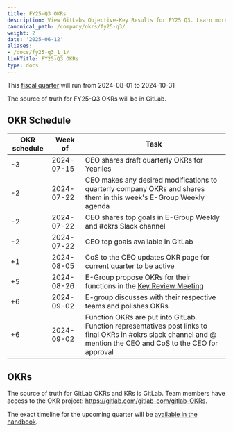 ```yaml
---
title: FY25-Q3 OKRs
description: View GitLabs Objective-Key Results for FY25 Q3. Learn more here!
canonical_path: /company/okrs/fy25-q3/
weight: 2
date: '2025-06-12'
aliases:
- /docs/fy25-q3_1_1/
linkTitle: FY25-Q3 OKRs
type: docs
---
```


This [fiscal quarter](/handbook/finance/#fiscal-year) will run from 2024-08-01 to 2024-10-31

The source of truth for FY25-Q3 OKRs will be in GitLab.

## OKR Schedule

| OKR schedule | Week of | Task |
| ------ | ------ | ------ |
| -3 | 2024-07-15 | CEO shares draft quarterly OKRs for Yearlies |
| -2 | 2024-07-22 | CEO makes any desired modifications to quarterly company OKRs and shares them in this week's E-Group Weekly agenda |
| -2 | 2024-07-22 | CEO shares top goals in E-Group Weekly and #okrs Slack channel |
| -2 | 2024-07-22 | CEO top goals available in GitLab |
| +1  | 2024-08-05| CoS to the CEO updates OKR page for current quarter to be active |
| +5 | 2024-08-26 | E-Group propose OKRs for their functions in the [Key Review Meeting](/handbook/company/key-review/)|
| +6 | 2024-09-02| E-group discusses with their respective teams and polishes OKRs |
| +6 | 2024-09-02| Function OKRs are put into GitLab. Function representatives post links to final OKRs in #okrs slack channel and @ mention the CEO and CoS to the CEO for approval |

## OKRs

The source of truth for GitLab OKRs and KRs is GitLab. Team members have access to the OKR project: https://gitlab.com/gitlab-com/gitlab-OKRs.

The exact timeline for the upcoming quarter will be [available in the handbook](/handbook/company/okrs/#most-recent-okrs).

